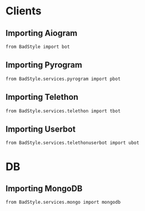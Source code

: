 # Clients
## Importing Aiogram
```python3
from BadStyle import bot
```

## Importing Pyrogram
```python3
from BadStyle.services.pyrogram import pbot
```
## Importing Telethon
```python3
from BadStyle.services.telethon import tbot
```
## Importing Userbot
```python3
from BadStyle.services.telethonuserbot import ubot
```

# DB
## Importing MongoDB
```python3
from BadStyle.services.mongo import mongodb
```
